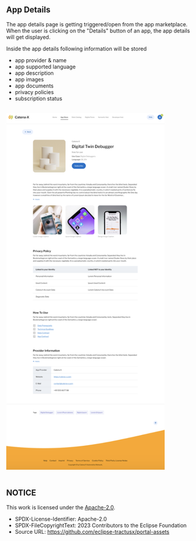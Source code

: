 ## App Details

The app details page is getting triggered/open from the app marketplace. When the user is clicking on the "Details" button of an app, the app details will get displayed.

Inside the app details following information will be stored

- app provider & name
- app supported language
- app description
- app images
- app documents
- privacy policies
- subscription status

<br>

<img width="424" alt="image" src="https://raw.githubusercontent.com/eclipse-tractusx/portal-assets/main/docs/static/single-app-overview.png">

<br>
<br>

## NOTICE

This work is licensed under the [Apache-2.0](https://www.apache.org/licenses/LICENSE-2.0).

- SPDX-License-Identifier: Apache-2.0
- SPDX-FileCopyrightText: 2023 Contributors to the Eclipse Foundation
- Source URL: https://github.com/eclipse-tractusx/portal-assets
